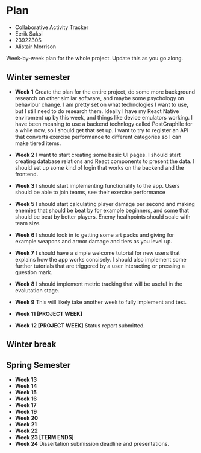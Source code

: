 # Plan

- Collaborative Activity Tracker
- Eerik Saksi
- 2392230S
- Alistair Morrison

Week-by-week plan for the whole project. Update this as you go along.

## Winter semester

- **Week 1**
  Create the plan for the entire project, do some more background research on other similar software, and maybe some psychology on behaviour change. I am pretty set on what technologies I want to use, but I still need to do research them. Ideally I have my React Native enviroment up by this week, and things like device emulators working. I have been meaning to use a backend technlogy called PostGraphile for a while now, so I should get that set up. I want to try to register an API that converts exercise performance to different categories so I can make tiered items.
- **Week 2**
  I want to start creating some basic UI pages. I should start creating database relations and React components to present the data. I should set up some kind of login that works on the backend and the frontend. 
- **Week 3**
  I should start implementing functionality to the app. Users should be able to join teams, see their exercise performance
- **Week 5**
  I should start calculating player damage per second and making enemies that should be beat by for example beginners, and some that should be beat by better players. Enemy healhpoints should scale with team size.

- **Week 6**
  I should look in to getting some art packs and giving for example weapons and armor damage and tiers as you level up. 
- **Week 7**
  I should have a simple welcome tutorial for new users that explains how the app works concisely. I should also implement some further tutorials that are triggered by a user interacting or pressing a question mark. 

- **Week 8**
  I should implement metric tracking that will be useful in the evalutation stage.
- **Week 9**
  This will likely take another week to fully implement and test.
- **Week 11 [PROJECT WEEK]**
- **Week 12 [PROJECT WEEK]** Status report submitted.

## Winter break

## Spring Semester

- **Week 13**
- **Week 14**
- **Week 15**
- **Week 16**
- **Week 17**
- **Week 19**
- **Week 20**
- **Week 21**
- **Week 22**
- **Week 23 [TERM ENDS]**
- **Week 24** Dissertation submission deadline and presentations.

